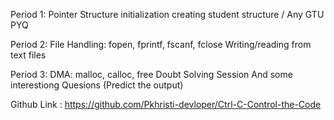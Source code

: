 Period 1:
Pointer
Structure initialization
creating student structure / Any GTU PYQ

Period 2:
File Handling: fopen, fprintf, fscanf, fclose
Writing/reading from text files

Period 3:
DMA: malloc, calloc, free
Doubt Solving Session 
And some interestiong Quesions (Predict the output)

Github Link : https://github.com/Pkhristi-devloper/Ctrl-C-Control-the-Code